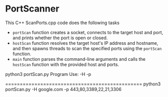 # PortScanner
This C++ ScanPorts.cpp code does the following tasks
- `portScan` function creates a socket, connects to the target host and port, and prints whether the port is open or closed. 
- `hostScan` function resolves the target host's IP address and hostname, and then spawns threads to scan the specified ports using the `portScan` function. 
- `main` function parses the command-line arguments and calls the `hostScan` function with the provided host and ports.

python3 portScan.py 
Program Use: -H <Host Address> -p <Port Adress>

===============================================
python3 portScan.py -H google.com -p 443,80,3389,22,21,3306
